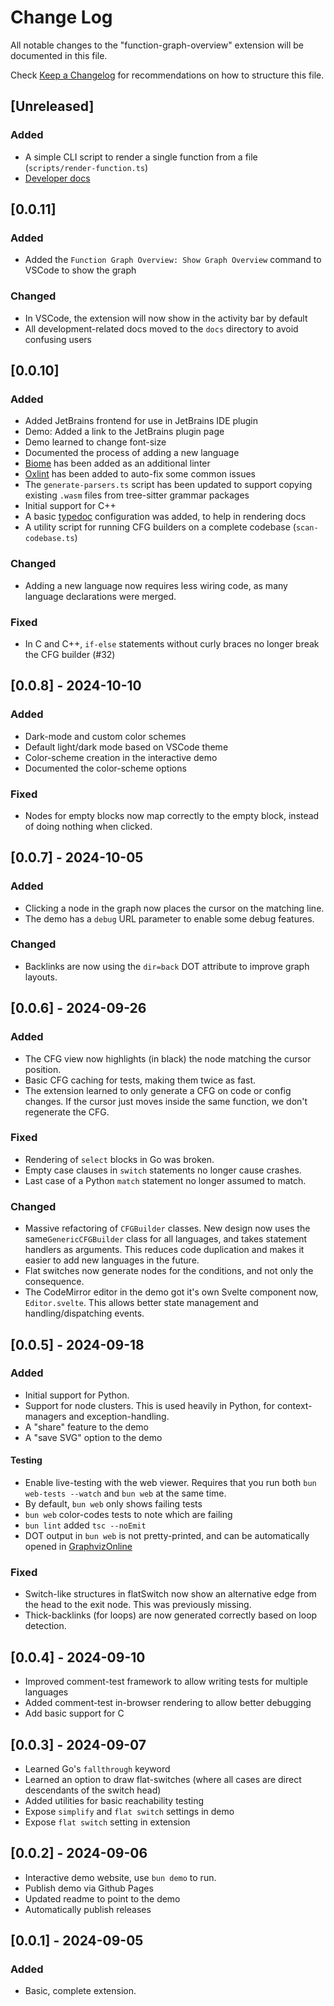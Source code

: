 # Change Log

All notable changes to the "function-graph-overview" extension will be documented in this file.

Check [Keep a Changelog](http://keepachangelog.com/) for recommendations on how to structure this file.

## [Unreleased]

### Added

- A simple CLI script to render a single function from a file (`scripts/render-function.ts`)
- [Developer docs](https://tmr232.github.io/function-graph-overview/docs)

## [0.0.11]

### Added

- Added the `Function Graph Overview: Show Graph Overview` command to VSCode to show the graph

### Changed

- In VSCode, the extension will now show in the activity bar by default
- All development-related docs moved to the `docs` directory to avoid confusing users

## [0.0.10]

### Added

- Added JetBrains frontend for use in JetBrains IDE plugin
- Demo: Added a link to the JetBrains plugin page
- Demo learned to change font-size
- Documented the process of adding a new language
- [Biome](https://biomejs.dev/linter/) has been added as an additional linter
- [Oxlint](https://oxc.rs/docs/guide/usage/linter) has been added to auto-fix some common issues
- The `generate-parsers.ts` script has been updated to support copying existing `.wasm` files from tree-sitter grammar packages
- Initial support for C++
- A basic [typedoc](https://typedoc.org/) configuration was added, to help in rendering docs
- A utility script for running CFG builders on a complete codebase (`scan-codebase.ts`)

### Changed

- Adding a new language now requires less wiring code, as many language declarations were merged.

### Fixed

- In C and C++, `if-else` statements without curly braces no longer break the CFG builder (#32)

## [0.0.8] - 2024-10-10

### Added

- Dark-mode and custom color schemes
- Default light/dark mode based on VSCode theme
- Color-scheme creation in the interactive demo
- Documented the color-scheme options

### Fixed

- Nodes for empty blocks now map correctly to the empty block, instead of doing nothing when clicked.

## [0.0.7] - 2024-10-05

### Added

- Clicking a node in the graph now places the cursor on the matching line.
- The demo has a `debug` URL parameter to enable some debug features.

### Changed

- Backlinks are now using the `dir=back` DOT attribute to improve graph layouts.

## [0.0.6] - 2024-09-26

### Added

- The CFG view now highlights (in black) the node matching the cursor position.
- Basic CFG caching for tests, making them twice as fast.
- The extension learned to only generate a CFG on code or config changes.
  If the cursor just moves inside the same function, we don't regenerate the CFG.

### Fixed

- Rendering of `select` blocks in Go was broken.
- Empty case clauses in `switch` statements no longer cause crashes.
- Last case of a Python `match` statement no longer assumed to match.

### Changed

- Massive refactoring of `CFGBuilder` classes.
  New design now uses the same`GenericCFGBuilder` class for all languages,
  and takes statement handlers as arguments.
  This reduces code duplication and makes it easier to add
  new languages in the future.
- Flat switches now generate nodes for the conditions, and not only the consequence.
- The CodeMirror editor in the demo got it's own Svelte component now, `Editor.svelte`.
  This allows better state management and handling/dispatching events.

## [0.0.5] - 2024-09-18

### Added

- Initial support for Python.
- Support for node clusters. This is used heavily in Python, for context-managers and exception-handling.
- A "share" feature to the demo
- A "save SVG" option to the demo

#### Testing

- Enable live-testing with the web viewer. Requires that you run both `bun web-tests --watch` and `bun web` at the same time.
- By default, `bun web` only shows failing tests
- `bun web` color-codes tests to note which are failing
- `bun lint` added `tsc --noEmit`
- DOT output in `bun web` is not pretty-printed, and can be automatically opened in [GraphvizOnline](https://dreampuf.github.io/GraphvizOnline/)

### Fixed

- Switch-like structures in flatSwitch now show an alternative edge from the head to the exit node.
  This was previously missing.
- Thick-backlinks (for loops) are now generated correctly based on loop detection.

## [0.0.4] - 2024-09-10

- Improved comment-test framework to allow writing tests for multiple languages
- Added comment-test in-browser rendering to allow better debugging
- Add basic support for C

## [0.0.3] - 2024-09-07

- Learned Go's `fallthrough` keyword
- Learned an option to draw flat-switches (where all cases are direct descendants of the switch head)
- Added utilities for basic reachability testing
- Expose `simplify` and `flat switch` settings in demo
- Expose `flat switch` setting in extension

## [0.0.2] - 2024-09-06

- Interactive demo website, use `bun demo` to run.
- Publish demo via Github Pages
- Updated readme to point to the demo
- Automatically publish releases

## [0.0.1] - 2024-09-05

### Added

- Basic, complete extension.
